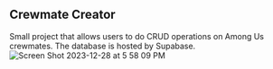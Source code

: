 ## Crewmate Creator

Small project that allows users to do CRUD operations on Among Us crewmates. The database is hosted by Supabase.
![Screen Shot 2023-12-28 at 5 58 09 PM](https://github.com/kevxemail/crewmate-creator/assets/121080014/bc57d506-4887-4335-824a-32b7bb5a6766)
